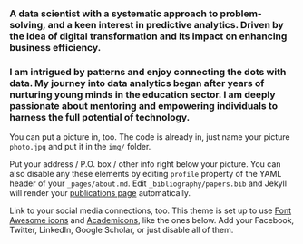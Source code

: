 

### A data scientist with a systematic approach to problem-solving, and a keen interest in predictive analytics. Driven by the idea of digital transformation and its impact on enhancing business efficiency.

### I am intrigued by patterns and enjoy connecting the dots with data. My journey into data analytics began after years of nurturing young minds in the education sector. I am deeply passionate about mentoring and empowering individuals to harness the full potential of technology. 
 You can put a picture in, too. The code is already in, just name your picture `photo.jpg` and put it in the `img/` folder.

Put your address / P.O. box / other info right below your picture. You can also disable any these elements by editing `profile` property of the YAML header of your `_pages/about.md`. Edit `_bibliography/papers.bib` and Jekyll will render your [publications page](/al-folio/publications/) automatically.

Link to your social media connections, too. This theme is set up to use [Font Awesome icons](https://fontawesome.com/) and [Academicons](https://jpswalsh.github.io/academicons/), like the ones below. Add your Facebook, Twitter, LinkedIn, Google Scholar, or just disable all of them.
